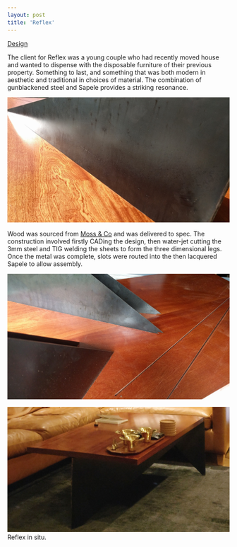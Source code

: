 ```yaml
---
layout: post
title: 'Reflex'
---
```

[Design]()


The client for Reflex was a young couple who had recently moved house and wanted to dispense with the disposable furniture of their previous property. Something to last, and something that was both modern in aesthetic and traditional in choices of material. The combination of gunblackened steel and Sapele provides a striking resonance.

![](/assets/img/projects/reflex/sapele-steel.jpg "Sapele and Steel")

Wood was sourced from [Moss & Co](https://www.mosstimber.co.uk/) and was delivered to spec. The construction involved firstly CADing the design, then water-jet cutting the 3mm steel and TIG welding the sheets to form the three dimensional legs. Once the metal was complete, slots were routed into the then lacquered Sapele to allow assembly.

![](/assets/img/projects/reflex/slots.jpg "Routed slots dry assembly")

![](/assets/img/projects/reflex/in-situ-2.jpg "The table in situ")
Reflex in situ.
